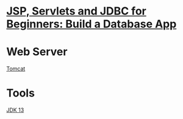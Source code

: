 # [JSP, Servlets and JDBC for Beginners: Build a Database App](https://www.udemy.com/course/jsp-tutorial/learn/lecture/4056816#overview)
# Web Server
[Tomcat](https://tomcat.apache.org/download-80.cgi)
# Tools
[JDK 13](https://www.oracle.com/technetwork/java/javase/downloads/jdk13-downloads-5672538.html)
